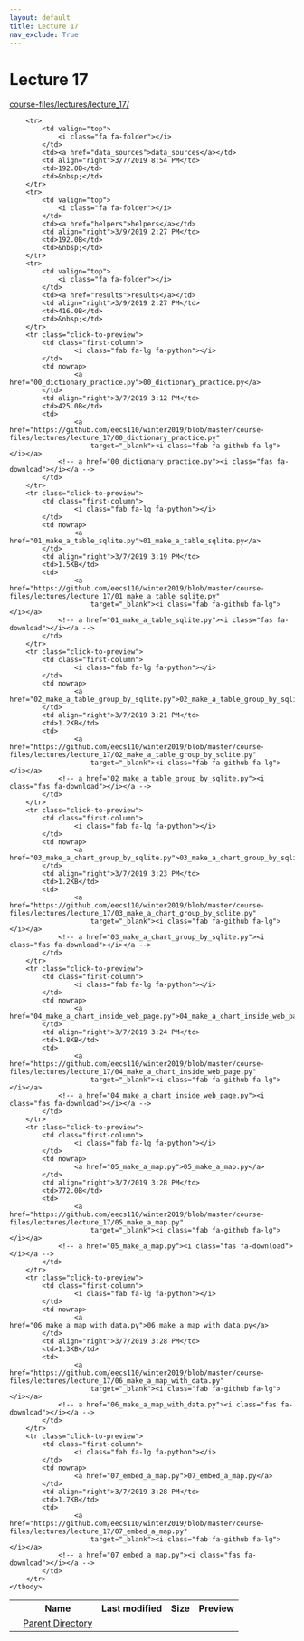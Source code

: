 ```yaml
---
layout: default
title: Lecture 17
nav_exclude: True
---
```


# Lecture 17

[course-files/lectures/lecture_17/](.)

<table class="tbl-files">
    <tbody>
        <tr>
            <th valign="top"></th>
            <th>Name</th>
            <th>Last modified</th>
            <th>Size</th>
            <th>Preview</th>
        </tr>
        <tr>
            <td valign="top">
                <i class="fa fa-folder-open"></i>
            </td>
            <td><a href="../">Parent Directory</a></td>
            <td>&nbsp;</td>
            <td>&nbsp;</td>
            <td>&nbsp;</td>
        </tr>

        <tr>
            <td valign="top">
                <i class="fa fa-folder"></i>
            </td>
            <td><a href="data_sources">data_sources</a></td>
            <td align="right">3/7/2019 8:54 PM</td>
            <td>192.0B</td>
            <td>&nbsp;</td>
        </tr>
        <tr>
            <td valign="top">
                <i class="fa fa-folder"></i>
            </td>
            <td><a href="helpers">helpers</a></td>
            <td align="right">3/9/2019 2:27 PM</td>
            <td>192.0B</td>
            <td>&nbsp;</td>
        </tr>
        <tr>
            <td valign="top">
                <i class="fa fa-folder"></i>
            </td>
            <td><a href="results">results</a></td>
            <td align="right">3/9/2019 2:27 PM</td>
            <td>416.0B</td>
            <td>&nbsp;</td>
        </tr>
        <tr class="click-to-preview">
            <td class="first-column">
                    <i class="fab fa-lg fa-python"></i>
            </td>
            <td nowrap>
                    <a href="00_dictionary_practice.py">00_dictionary_practice.py</a>
            </td>
            <td align="right">3/7/2019 3:12 PM</td>
            <td>425.0B</td>
            <td>
                    <a href="https://github.com/eecs110/winter2019/blob/master/course-files/lectures/lecture_17/00_dictionary_practice.py" 
                        target="_blank"><i class="fab fa-github fa-lg"></i></a>
                <!-- a href="00_dictionary_practice.py"><i class="fas fa-download"></i></a -->
            </td>
        </tr>
        <tr class="click-to-preview">
            <td class="first-column">
                    <i class="fab fa-lg fa-python"></i>
            </td>
            <td nowrap>
                    <a href="01_make_a_table_sqlite.py">01_make_a_table_sqlite.py</a>
            </td>
            <td align="right">3/7/2019 3:19 PM</td>
            <td>1.5KB</td>
            <td>
                    <a href="https://github.com/eecs110/winter2019/blob/master/course-files/lectures/lecture_17/01_make_a_table_sqlite.py" 
                        target="_blank"><i class="fab fa-github fa-lg"></i></a>
                <!-- a href="01_make_a_table_sqlite.py"><i class="fas fa-download"></i></a -->
            </td>
        </tr>
        <tr class="click-to-preview">
            <td class="first-column">
                    <i class="fab fa-lg fa-python"></i>
            </td>
            <td nowrap>
                    <a href="02_make_a_table_group_by_sqlite.py">02_make_a_table_group_by_sqlite.py</a>
            </td>
            <td align="right">3/7/2019 3:21 PM</td>
            <td>1.2KB</td>
            <td>
                    <a href="https://github.com/eecs110/winter2019/blob/master/course-files/lectures/lecture_17/02_make_a_table_group_by_sqlite.py" 
                        target="_blank"><i class="fab fa-github fa-lg"></i></a>
                <!-- a href="02_make_a_table_group_by_sqlite.py"><i class="fas fa-download"></i></a -->
            </td>
        </tr>
        <tr class="click-to-preview">
            <td class="first-column">
                    <i class="fab fa-lg fa-python"></i>
            </td>
            <td nowrap>
                    <a href="03_make_a_chart_group_by_sqlite.py">03_make_a_chart_group_by_sqlite.py</a>
            </td>
            <td align="right">3/7/2019 3:23 PM</td>
            <td>1.2KB</td>
            <td>
                    <a href="https://github.com/eecs110/winter2019/blob/master/course-files/lectures/lecture_17/03_make_a_chart_group_by_sqlite.py" 
                        target="_blank"><i class="fab fa-github fa-lg"></i></a>
                <!-- a href="03_make_a_chart_group_by_sqlite.py"><i class="fas fa-download"></i></a -->
            </td>
        </tr>
        <tr class="click-to-preview">
            <td class="first-column">
                    <i class="fab fa-lg fa-python"></i>
            </td>
            <td nowrap>
                    <a href="04_make_a_chart_inside_web_page.py">04_make_a_chart_inside_web_page.py</a>
            </td>
            <td align="right">3/7/2019 3:24 PM</td>
            <td>1.8KB</td>
            <td>
                    <a href="https://github.com/eecs110/winter2019/blob/master/course-files/lectures/lecture_17/04_make_a_chart_inside_web_page.py" 
                        target="_blank"><i class="fab fa-github fa-lg"></i></a>
                <!-- a href="04_make_a_chart_inside_web_page.py"><i class="fas fa-download"></i></a -->
            </td>
        </tr>
        <tr class="click-to-preview">
            <td class="first-column">
                    <i class="fab fa-lg fa-python"></i>
            </td>
            <td nowrap>
                    <a href="05_make_a_map.py">05_make_a_map.py</a>
            </td>
            <td align="right">3/7/2019 3:28 PM</td>
            <td>772.0B</td>
            <td>
                    <a href="https://github.com/eecs110/winter2019/blob/master/course-files/lectures/lecture_17/05_make_a_map.py" 
                        target="_blank"><i class="fab fa-github fa-lg"></i></a>
                <!-- a href="05_make_a_map.py"><i class="fas fa-download"></i></a -->
            </td>
        </tr>
        <tr class="click-to-preview">
            <td class="first-column">
                    <i class="fab fa-lg fa-python"></i>
            </td>
            <td nowrap>
                    <a href="06_make_a_map_with_data.py">06_make_a_map_with_data.py</a>
            </td>
            <td align="right">3/7/2019 3:28 PM</td>
            <td>1.3KB</td>
            <td>
                    <a href="https://github.com/eecs110/winter2019/blob/master/course-files/lectures/lecture_17/06_make_a_map_with_data.py" 
                        target="_blank"><i class="fab fa-github fa-lg"></i></a>
                <!-- a href="06_make_a_map_with_data.py"><i class="fas fa-download"></i></a -->
            </td>
        </tr>
        <tr class="click-to-preview">
            <td class="first-column">
                    <i class="fab fa-lg fa-python"></i>
            </td>
            <td nowrap>
                    <a href="07_embed_a_map.py">07_embed_a_map.py</a>
            </td>
            <td align="right">3/7/2019 3:28 PM</td>
            <td>1.7KB</td>
            <td>
                    <a href="https://github.com/eecs110/winter2019/blob/master/course-files/lectures/lecture_17/07_embed_a_map.py" 
                        target="_blank"><i class="fab fa-github fa-lg"></i></a>
                <!-- a href="07_embed_a_map.py"><i class="fas fa-download"></i></a -->
            </td>
        </tr>
    </tbody>
</table>

